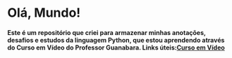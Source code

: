 # Olá, Mundo!
#### Este é um repositório que criei para armazenar minhas anotações, desafios e estudos da linguagem Python, que estou aprendendo através do Curso em Vídeo do Professor Guanabara. Links úteis:[Curso em Vídeo](https://www.cursoemvideo.com/cursos/)
